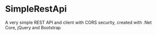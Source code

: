 # SimpleRestApi
A very simple REST API and client with CORS security, created with .Net Core, jQuery and Bootstrap
